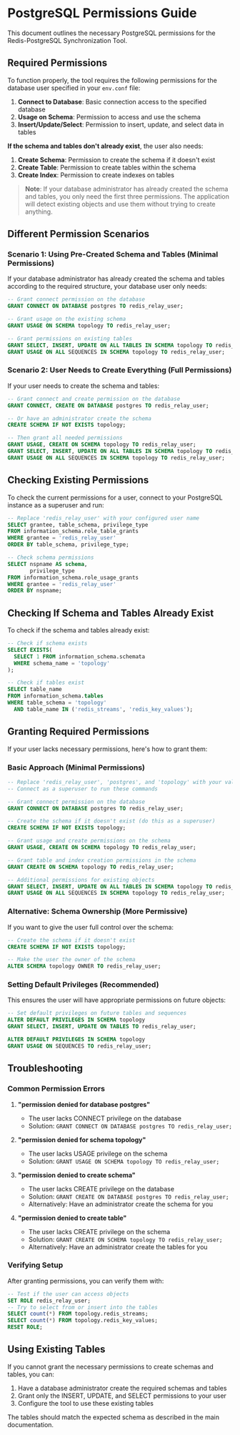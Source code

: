 # PostgreSQL Permissions Guide

This document outlines the necessary PostgreSQL permissions for the Redis-PostgreSQL Synchronization Tool.

## Required Permissions

To function properly, the tool requires the following permissions for the database user specified in your `env.conf` file:

1. **Connect to Database**: Basic connection access to the specified database
2. **Usage on Schema**: Permission to access and use the schema
3. **Insert/Update/Select**: Permission to insert, update, and select data in tables

**If the schema and tables don't already exist**, the user also needs:
1. **Create Schema**: Permission to create the schema if it doesn't exist
2. **Create Table**: Permission to create tables within the schema 
3. **Create Index**: Permission to create indexes on tables

> **Note**: If your database administrator has already created the schema and tables, you only need the first three permissions. The application will detect existing objects and use them without trying to create anything.

## Different Permission Scenarios

### Scenario 1: Using Pre-Created Schema and Tables (Minimal Permissions)

If your database administrator has already created the schema and tables according to the required structure, your database user only needs:

```sql
-- Grant connect permission on the database
GRANT CONNECT ON DATABASE postgres TO redis_relay_user;

-- Grant usage on the existing schema
GRANT USAGE ON SCHEMA topology TO redis_relay_user;

-- Grant permissions on existing tables
GRANT SELECT, INSERT, UPDATE ON ALL TABLES IN SCHEMA topology TO redis_relay_user;
GRANT USAGE ON ALL SEQUENCES IN SCHEMA topology TO redis_relay_user;
```

### Scenario 2: User Needs to Create Everything (Full Permissions)

If your user needs to create the schema and tables:

```sql
-- Grant connect and create permission on the database
GRANT CONNECT, CREATE ON DATABASE postgres TO redis_relay_user;

-- Or have an administrator create the schema
CREATE SCHEMA IF NOT EXISTS topology;

-- Then grant all needed permissions
GRANT USAGE, CREATE ON SCHEMA topology TO redis_relay_user;
GRANT SELECT, INSERT, UPDATE ON ALL TABLES IN SCHEMA topology TO redis_relay_user;
GRANT USAGE ON ALL SEQUENCES IN SCHEMA topology TO redis_relay_user;
```

## Checking Existing Permissions

To check the current permissions for a user, connect to your PostgreSQL instance as a superuser and run:

```sql
-- Replace 'redis_relay_user' with your configured user name
SELECT grantee, table_schema, privilege_type
FROM information_schema.role_table_grants
WHERE grantee = 'redis_relay_user'
ORDER BY table_schema, privilege_type;

-- Check schema permissions
SELECT nspname AS schema, 
       privilege_type
FROM information_schema.role_usage_grants 
WHERE grantee = 'redis_relay_user'
ORDER BY nspname;
```

## Checking If Schema and Tables Already Exist

To check if the schema and tables already exist:

```sql
-- Check if schema exists
SELECT EXISTS(
  SELECT 1 FROM information_schema.schemata 
  WHERE schema_name = 'topology'
);

-- Check if tables exist
SELECT table_name 
FROM information_schema.tables 
WHERE table_schema = 'topology' 
  AND table_name IN ('redis_streams', 'redis_key_values');
```

## Granting Required Permissions

If your user lacks necessary permissions, here's how to grant them:

### Basic Approach (Minimal Permissions)

```sql
-- Replace 'redis_relay_user', 'postgres', and 'topology' with your values
-- Connect as a superuser to run these commands

-- Grant connect permission on the database
GRANT CONNECT ON DATABASE postgres TO redis_relay_user;

-- Create the schema if it doesn't exist (do this as a superuser)
CREATE SCHEMA IF NOT EXISTS topology;

-- Grant usage and create permissions on the schema
GRANT USAGE, CREATE ON SCHEMA topology TO redis_relay_user;

-- Grant table and index creation permissions in the schema
GRANT CREATE ON SCHEMA topology TO redis_relay_user;

-- Additional permissions for existing objects
GRANT SELECT, INSERT, UPDATE ON ALL TABLES IN SCHEMA topology TO redis_relay_user;
GRANT USAGE ON ALL SEQUENCES IN SCHEMA topology TO redis_relay_user;
```

### Alternative: Schema Ownership (More Permissive)

If you want to give the user full control over the schema:

```sql
-- Create the schema if it doesn't exist
CREATE SCHEMA IF NOT EXISTS topology;

-- Make the user the owner of the schema
ALTER SCHEMA topology OWNER TO redis_relay_user;
```

### Setting Default Privileges (Recommended)

This ensures the user will have appropriate permissions on future objects:

```sql
-- Set default privileges on future tables and sequences
ALTER DEFAULT PRIVILEGES IN SCHEMA topology
GRANT SELECT, INSERT, UPDATE ON TABLES TO redis_relay_user;

ALTER DEFAULT PRIVILEGES IN SCHEMA topology
GRANT USAGE ON SEQUENCES TO redis_relay_user;
```

## Troubleshooting

### Common Permission Errors

1. **"permission denied for database postgres"**
   - The user lacks CONNECT privilege on the database
   - Solution: `GRANT CONNECT ON DATABASE postgres TO redis_relay_user;`

2. **"permission denied for schema topology"**
   - The user lacks USAGE privilege on the schema
   - Solution: `GRANT USAGE ON SCHEMA topology TO redis_relay_user;`

3. **"permission denied to create schema"**
   - The user lacks CREATE privilege on the database
   - Solution: `GRANT CREATE ON DATABASE postgres TO redis_relay_user;`
   - Alternatively: Have an administrator create the schema for you

4. **"permission denied to create table"**
   - The user lacks CREATE privilege on the schema
   - Solution: `GRANT CREATE ON SCHEMA topology TO redis_relay_user;`
   - Alternatively: Have an administrator create the tables for you

### Verifying Setup

After granting permissions, you can verify them with:

```sql
-- Test if the user can access objects
SET ROLE redis_relay_user;
-- Try to select from or insert into the tables
SELECT count(*) FROM topology.redis_streams;
SELECT count(*) FROM topology.redis_key_values;
RESET ROLE;
```

## Using Existing Tables

If you cannot grant the necessary permissions to create schemas and tables, you can:

1. Have a database administrator create the required schemas and tables
2. Grant only the INSERT, UPDATE, and SELECT permissions to your user
3. Configure the tool to use these existing tables

The tables should match the expected schema as described in the main documentation. 